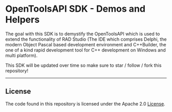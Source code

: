 # OpenToolsAPI SDK - Demos and Helpers

The goal with this SDK is to demystify the OpenToolsAPI which is used to extend the functionality of RAD Studio (The IDE which comprises Delphi, the modern Object Pascal based development environment and C++Builder, the one of a kind rapid development tool for C++ development on Windows and multi platform).

This SDK will be updated over time so make sure to star / follow / fork this repository!

---

## License
The code found in this repository is licensed under the Apache 2.0 [License](LICENSE.md).

